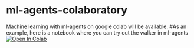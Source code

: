 # ml-agents-colaboratory
Machine learning with ml-agents on google colab will be available.
#As an example, here is a notebook where you can try out the walker in ml-agents
[![Open In Colab](https://colab.research.google.com/assets/colab-badge.svg)](http://colab.research.google.com/github/syuuya-nakatomi/ml-agents-colaboratory/blob/main/run_example_walker.ipynb)

